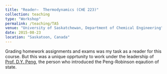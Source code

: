 ```yaml
---
title: "Reader–  Thermodynamics (CHE 223)"
collection: teaching
type: "Workshop"
permalink: /teaching/TA5
venue: "University of Saskatchewan, Department of Chemical Engineering"
date: 2015-08-23
location: "Saskatoon, Canada"
--- 
```


Grading homework assignments and exams was my task as a reader for this course. But this was a unique opprtunity to work under the leadership of [Prof. D.Y. Peng](https://en.wikipedia.org/wiki/Ding_Yu_Peng), the person who introduced the Peng-Robinson eqaution of state.

